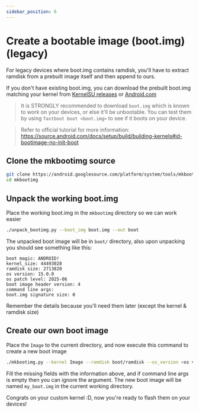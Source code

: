```yaml
---
sidebar_position: 6
---
```

# Create a bootable image (boot.img) (legacy)

For legacy devices where boot.img contains ramdisk, you'll have to extract ramdisk from a prebuilt image itself and then append to ours.

If you don't have existing boot.img, you can download the prebuilt boot.img matching your kernel from [KernelSU releases](https://github.com/tiann/KernelSU/releases) or [Android.com](https://source.android.com/docs/core/architecture/kernel/gki-release-builds)

> It is STRONGLY recommended to download `boot.img` which is known to work on your devices, or else it'll be unbootable. You can test them by using `fastboot boot <boot.img>` to see if it boots on your device.

> Refer to official tutorial for more information: https://source.android.com/docs/setup/build/building-kernels#id-bootimage-no-init-boot

## Clone the mkbootimg source

```bash
git clone https://android.googlesource.com/platform/system/tools/mkbootimg/ --depth 1
cd mkbootimg
```

## Unpack the working boot.img

Place the working boot.img in the `mkbootimg` directory so we can work easier

```bash
./unpack_bootimg.py --boot_img boot.img --out boot
``` 

The unpacked boot image will be in `boot/` directory, also upon unpacking you should see something like this:
```
boot magic: ANDROID!
kernel_size: 44493028
ramdisk size: 2713820
os version: 15.0.0
os patch level: 2025-06
boot image header version: 4
command line args: 
boot.img signature size: 0
```

Remember the details because you'll need them later (except the kernel & ramdisk size)

## Create our own boot image

Place the `Image` to the current directory, and now execute this command to create a new boot image

```bash
./mkbootimg.py --kernel Image --ramdisk boot/ramdisk --os_version <os version> --os_patch_level <os patch level> --header_version 4 --cmdline <command line args> --out my_boot.img
```

Fill the missing fields with the information above, and if command line args is empty then you can ignore the argument. The new boot image will be named `my_boot.img` in the current working directory. 

Congrats on your custom kernel :D, now you're ready to flash them on your devices!
